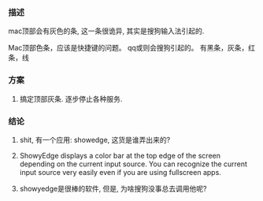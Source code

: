 ### 描述

mac顶部会有灰色的条, 这一条很诡异, 其实是搜狗输入法引起的.   

Mac顶部色条，应该是快捷键的问题。 qq或则会搜狗引起的。
有黑条，灰条，红条，线

### 方案

1. 搞定顶部灰条. 逐步停止各种服务. 

### 结论

1. shit, 有一个应用: showedge, 这货是谁弄出来的? 

2. ShowyEdge displays a color bar at the top edge of the screen depending on the current input source. You can recognize the current input source very easily even if you are using fullscreen apps.

3. showyedge是很棒的软件, 但是, 为啥搜狗没事总去调用他呢?

   ​